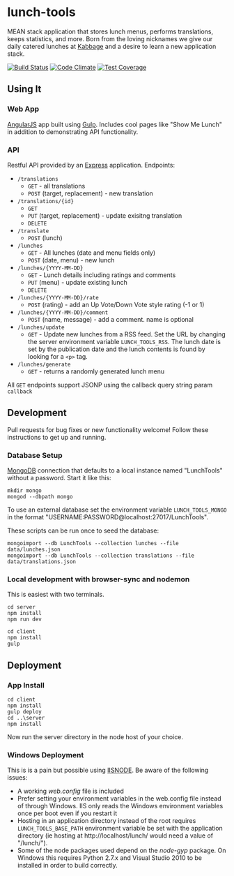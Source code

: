 # lunch-tools

MEAN stack application that stores lunch menus, performs translations, keeps statistics, and more. Born from the loving nicknames we give our daily catered lunches at [Kabbage](https://www.kabbage.com/) and a desire to learn a new application stack.

[![Build Status](https://travis-ci.org/andrewskaggs/lunch-tools.svg?branch=master)](https://travis-ci.org/andrewskaggs/lunch-tools)
[![Code Climate](https://codeclimate.com/github/andrewskaggs/lunch-tools/badges/gpa.svg)](https://codeclimate.com/github/andrewskaggs/lunch-tools)
[![Test Coverage](https://codeclimate.com/github/andrewskaggs/lunch-tools/badges/coverage.svg)](https://codeclimate.com/github/andrewskaggs/lunch-tools/coverage)

## Using It

### Web App
[AngularJS](https://angularjs.org/) app built using [Gulp](http://gulpjs.com/). Includes cool pages like "Show Me Lunch" in addition to demonstrating API functionality.

### API
Restful API provided by an [Express](http://expressjs.com/) application. Endpoints:
* `/translations`
  * `GET` - all translations
  * `POST` (target, replacement) - new translation
* `/translations/{id}`
  * `GET`
  * `PUT` (target, replacement) - update exisitng translation
  * `DELETE`
* `/translate`
  * `POST` (lunch)
* `/lunches`
  * `GET` - All lunches (date and menu fields only)
  * `POST` (date, menu) - new lunch
* `/lunches/{YYYY-MM-DD}`
  * `GET` - Lunch details including ratings and comments
  * `PUT` (menu) - update existing lunch
  * `DELETE`
* `/lunches/{YYYY-MM-DD}/rate`
  * `POST` (rating) - add an Up Vote/Down Vote style rating (-1 or 1)
* `/lunches/{YYYY-MM-DD}/comment`
  * `POST` (name, message) - add a comment. name is optional
* `/lunches/update`
  * `GET` - Update new lunches from a RSS feed. Set the URL by changing the server environment variable `LUNCH_TOOLS_RSS`. The lunch date is set by the publication date and the lunch contents is found by looking for a `<p>` tag.
* `/lunches/generate`
  * `GET` - returns a randomly generated lunch menu

All `GET` endpoints support JSONP using the callback query string param `callback`

## Development

Pull requests for bug fixes or new functionality welcome! Follow these instructions to get up and running.

### Database Setup
[MongoDB](https://www.mongodb.org/) connection that defaults to a local instance named "LunchTools" without a password. Start it like this:

```
mkdir mongo
mongod --dbpath mongo
```

To use an external database set the environment variable `LUNCH_TOOLS_MONGO` in the format "USERNAME:PASSWORD@localhost:27017/LunchTools".

These scripts can be run once to seed the database:

```
mongoimport --db LunchTools --collection lunches --file data/lunches.json
mongoimport --db LunchTools --collection translations --file data/translations.json
```

### Local development with browser-sync and nodemon
This is easiest with two terminals.

```
cd server
npm install
npm run dev
```

```
cd client
npm install
gulp
```

## Deployment

### App Install

```
cd client
npm install
gulp deploy
cd ..\server
npm install
```
Now run the server directory in the node host of your choice.

### Windows Deployment
This is is a pain but possible using [IISNODE](https://github.com/tjanczuk/iisnode). Be aware of the following issues:
* A working _web.config_ file is included
* Prefer setting your environment variables in the web.config file instead of through Windows. IIS only reads the Windows environment variables once per boot even if you restart it
* Hosting in an application directory instead of the root requires `LUNCH_TOOLS_BASE_PATH` environment variable be set with the application directory (ie hosting at http://localhost/lunch/ would need a value of "/lunch/").
* Some of the node packages used depend on the _node-gyp_ package. On Windows this requires Python 2.7.x and Visual Studio 2010 to be installed in order to build correctly.
